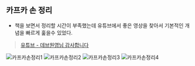## 카프카 손 정리
- 책을 보면서 정리할 시간이 부족했는데 유튜브에서 좋은 영상을 찾아서 기본적인 개념을 빠르게 훑을수 있었다.

> [유튜브 - 데브원영님 감사합니다](https://www.youtube.com/watch?v=waw0XXNX-uQ)

![카프카손정리1](https://user-images.githubusercontent.com/55946791/83945282-a81df700-a844-11ea-86f4-be0972cf4782.jpg)
![카프카손정리2](https://user-images.githubusercontent.com/55946791/83945281-a7856080-a844-11ea-9242-a8181fcdb4af.jpg)
![카프카손정리3](https://user-images.githubusercontent.com/55946791/83945280-a6543380-a844-11ea-9c67-0d1ce91ff01a.jpg)
![카프카손정리4](https://user-images.githubusercontent.com/55946791/83945283-a8b68d80-a844-11ea-88b9-d88e0f50dad5.jpg)
